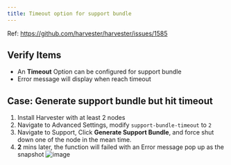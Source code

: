 ```yaml
---
title: Timeout option for support bundle
---
```

Ref: https://github.com/harvester/harvester/issues/1585

## Verify Items
  - An **Timeout** Option can be configured for support bundle
  - Error message will display when reach timeout

## Case: Generate support bundle but hit timeout
1. Install Harvester with at least 2 nodes
2. Navigate to Advanced Settings, modify `support-bundle-timeout` to `2`
3. Navigate to Support, Click **Generate Support Bundle**, and force shut down one of the node in the mean time.
4. **2** mins later, the function will failed with an Error message pop up as the snapshot
![image](https://user-images.githubusercontent.com/5169694/145191630-27ef156c-d8dd-4480-811c-c1ce39142491.png)

